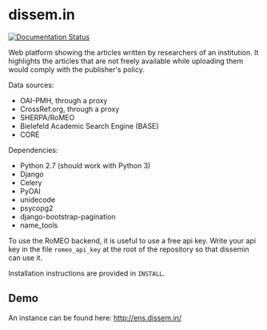 dissem.in
================

[![Documentation Status](https://readthedocs.org/projects/dissemin/badge/?version=latest)](https://readthedocs.org/projects/dissemin/?badge=latest)

Web platform showing the articles written by researchers of an institution.
It highlights the articles that are not freely available while uploading
them would comply with the publisher's policy.

Data sources:
* OAI-PMH, through a proxy
* CrossRef.org, through a proxy
* SHERPA/RoMEO
* Bielefeld Academic Search Engine (BASE)
* CORE

Dependencies:
* Python 2.7 (should work with Python 3)
* Django
* Celery
* PyOAI
* unidecode
* psycopg2
* django-bootstrap-pagination
* name\_tools

To use the RoMEO backend, it is useful to use a free api key. Write your api key in
the file `romeo_api_key` at the root of the repository so that dissemin can use it.

Installation instructions are provided in `INSTALL`.

Demo
----

An instance can be found here:
http://ens.dissem.in/


